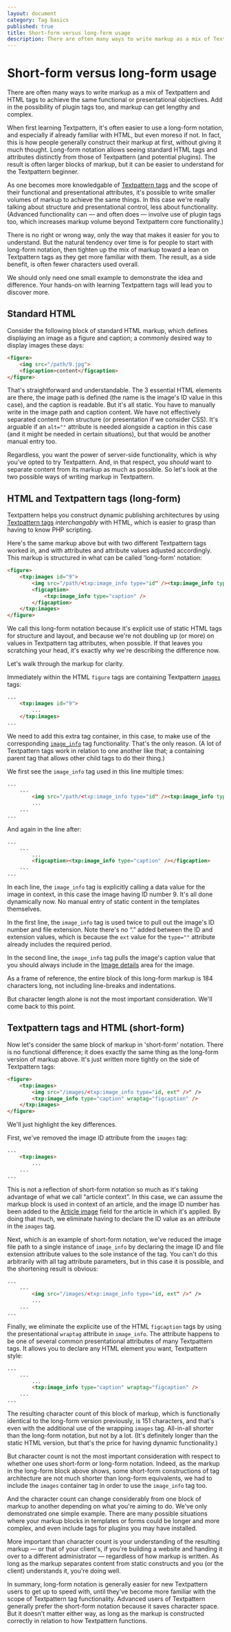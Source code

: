 ```yaml
---
layout: document
category: Tag basics
published: true
title: Short-form versus long-form usage
description: There are often many ways to write markup as a mix of Textpattern and HTML tags to achieve the same objectives. The  approach taken often changes as one becomes more familiar with building Textpattern templates.  
---
```


# Short-form versus long-form usage

There are often many ways to write markup as a mix of Textpattern and HTML tags to achieve the same functional or presentational objectives. Add in the possibility of plugin tags too, and markup can get lengthy and complex. 

When first learning Textpattern, it's often easier to use a long-form notation, and especially if already familiar with HTML, but even moreso if not. In fact, this is how people generally construct their markup at first, without giving it much thought. Long-form notation allows seeing standard HTML tags and attributes distinctly from those of Textpattern (and potential plugins). The result is often larger blocks of markup, but it can be easier to understand for the Textpattern beginner. 

As one becomes more knowledgable of [Textpattern tags](https://docs.textpattern.io/tags/) and the scope of their functional and presentational attributes, it's possible to write smaller volumes of markup to achieve the same things. In this case we're really talking about structure and presentational control, less about functionality. (Advanced functionality can — and often does — involve use of plugin tags too, which increases markup volume beyond Textpattern core functionality.) 

There is no right or wrong way, only the way that makes it easier for you to understand. But the natural tendency over time is for people to start with long-form notation, then tighten up the mix of markup toward a lean on Textpattern tags as they get more familiar with them. The result, as a side benefit, is often fewer characters used overall. 

We should only need one small example to demonstrate the idea and difference. Your hands-on with learning Textpattern tags will lead you to discover more.

## Standard HTML

Consider the following block of standard HTML markup, which defines displaying an image as a figure and caption; a commonly desired way to display images these days:

~~~ html
<figure>
    <img src="/path/9.jpg">
    <figcaption>content</figcaption>
</figure>
~~~  

That's straightforward and understandable. The 3 essential HTML elements are there, the image path is defined (the name is the image's ID value in this case), and the caption is readable. But it's all static. You have to manually write in the image path and caption content. We have not effectively separated content from structure (or presentation if we consider CSS). It's arguable if an `alt=""` attribute is needed alongside a caption in this case (and it might be needed in certain situations), but that would be another manual entry too.

Regardless, you want the power of server-side functionality, which is why you've opted to try Textpattern. And, in that respect, you *should* want to separate content from its markup as much as possible. So let's look at the two possible ways of writing markup in Textpattern.

## HTML and Textpattern tags (long-form) 

Textpattern helps you construct dynamic publishing architectures by using [Textpattern tags](https://docs.textpattern.io/tags/) *interchangably* with HTML, which is easier to grasp than having to know PHP scripting.

Here's the same markup above but with two different Textpattern tags worked in, and with attributes and attribute values adjusted accordingly. This markup is structured in what can be called 'long-form' notation:

~~~ html
<figure>
    <txp:images id="9">
        <img src="/path/<txp:image_info type="id" /><txp:image_info type="ext" />" />
        <figcaption>
            <txp:image_info type="caption" />
        </figcaption>
    </txp:images>
</figure>
~~~

We call this long-form notation because it's explicit use of static HTML tags for structure and layout, and because we're not doubling up (or more) on values in Textpattern tag attributes, when possible. If that leaves you scratching your head, it's exactly why we're describing the difference now.

Let's walk through the markup for clarity.

Immediately within the HTML `figure` tags are containing Textpattern [`images`](https://docs.textpattern.io/tags/images) tags:

~~~ html
...
    <txp:images id="9">
        ...
    </txp:images>
...
~~~

We need to add this extra tag container, in this case, to make use of the corresponding [`image_info`](https://docs.textpattern.io/tags/image_info) tag functionality. That's the only reason. (A lot of Textpattern tags work in relation to one another like that; a containing parent tag that allows other child tags to do their thing.)

We first see the `image_info` tag used in this line multiple times:

~~~ html
...
    ...
        <img src="/path/<txp:image_info type="id" /><txp:image_info type="ext" />" />
        ...
    ...
...
~~~ 

And again in the line after:

~~~ html
...
    ...
        ...
        <figcaption><txp:image_info type="caption" /></figcaption>
    ...
...
~~~

In each line, the `image_info` tag is explicitly calling a data value for the image in context, in this case the image having ID number 9. It's all done dynamically now. No manual entry of static content in the templates themselves.

In the first line, the `image_info` tag is used twice to pull out the image's ID number and file extension. Note there's no “.” added between the ID and extension values, which is because the `ext` value for the `type=""` attribute already includes the required period.

In the second line, the `image_info` tag pulls the image's caption value that you should always include in the [Image details](https://docs.textpattern.io/administration/images-panel) area for the image.

As a frame of reference, the entire block of this long-form markup is 184 characters long, not including line-breaks and indentations. 

But character length alone is not the most important consideration. We'll come back to this point. 

## Textpattern tags and HTML (short-form)

Now let's consider the same block of markup in 'short-form' notation. There is no functional difference; it does exactly the same thing as the long-form version of markup above. It's just written more tightly on the side of Textpattern tags:   

~~~ html
<figure>
    <txp:images>
        <img src="/images/<txp:image_info type="id, ext" />" />
        <txp:image_info type="caption" wraptag="figcaption" />
    </txp:images>
</figure>
~~~

We'll just highlight the key differences.

First, we've removed the image ID attribute from the `images` tag: 

~~~ html
...
    <txp:images>
        ...
    ...
...
~~~

This is not a reflection of short-form notation so much as it's taking advantage of what we call “article context”. In this case, we can assume the markup block is used in context of an article, and the image ID number has been added to the [Article image](https://docs.textpattern.io/administration/write-panel#article-image) field for the article in which it's applied. By doing that much, we eliminate having to declare the ID value as an attribute in the `images` tag.

Next, which *is* an example of short-form notation, we've reduced the image file path to a single instance of `image_info` by declaring the image ID and file extension attribute values to the sole instance of the tag. You can't do this arbitrarily with all tag attribute parameters, but in this case it is possible, and the shortening result is obvious:

~~~ html
...
    ...
        <img src="/images/<txp:image_info type="id, ext" />" />
        ...
    ...
...
~~~

Finally, we eliminate the explicite use of the HTML `figcaption` tags by using the presentational `wraptag` attribute in `image_info`. The attribute happens to be one of several common presentational attributes of many Textpattern tags. It allows you to declare any HTML element you want, Textpattern style:

~~~ html
...
    ...
        ...
        <txp:image_info type="caption" wraptag="figcaption" />
    ...
...
~~~

The resulting character count of this block of markup, which is functionally identical to the long-form version previously, is 151 characters, and that's even with the additional use of the wrapping `images` tag. All-in-all shorter than the long-form notation, but not by a lot. (It's definitely longer than the static HTML version, but that's the price for having dynamic functionality.)

But character count is not the most important consideration with respect to whether one uses short-form or long-form notation. Indeed, as the markup in the long-form block above shows, some short-form constructions of tag architecture are not much shorter than long-form equivalents, we had to include the `images` container tag in order to use the `image_info` tag too. 

And the character count can change considerably from one block of markup to another depending on what you're aiming to do. We've only demonstrated one simple example. There are many possible situations where your markup blocks in templates or forms could be longer and more complex, and even include tags for plugins you may have installed.

More important than character count is your understanding of the resulting markup — or that of your client's, if you're building a website and handing it over to a different administrator — regardless of how markup is written. As long as the markup separates content from static constructs and you (or the client) understands it, you're doing well.

In summary, long-form notation is generally easier for new Textpattern users to get up to speed with, until they've become more familiar with the scope of Textpattern tag functionality. Advanced users of Textpattern generally prefer the short-form notation because it saves character space. But it doesn't matter either way, as long as the markup is constructed correctly in relation to how Textpattern functions. 
